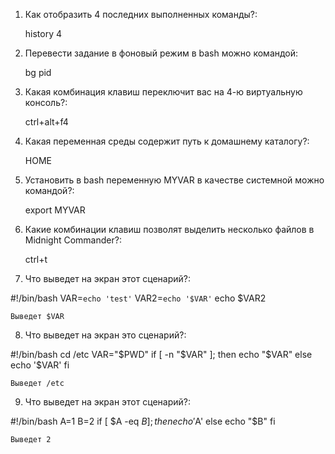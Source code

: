 1) Как отобразить 4 последних выполненных команды?:

	history 4

2) Перевести задание в фоновый режим в bash можно командой:

	bg pid

3) Какая комбинация клавиш переключит вас на 4-ю виртуальную консоль?:

	ctrl+alt+f4

4) Какая переменная среды содержит путь к домашнему каталогу?:

	HOME

5) Установить в bash переменную MYVAR в качестве системной можно командой?:

	export MYVAR

6) Какие комбинации клавиш позволят выделить несколько файлов в Midnight Commander?:

	ctrl+t


7) Что выведет на экран этот сценарий?:


#!/bin/bash
VAR=`echo 'test'`
VAR2=`echo '$VAR'`
echo $VAR2

	Выведет $VAR
 

8) Что выведет на экран это сценарий?:


#!/bin/bash
cd /etc
VAR="$PWD"
if [ -n "$VAR" ]; then
 echo "$VAR"
else
 echo '$VAR'
fi 

	Выведет /etc
 

9) Что выведет на экран этот сценарий?:


#!/bin/bash
A=1
B=2
if [ $A -eq $B  ]; then
 echo '$A'
else
 echo "$B"
fi

	Выведет 2
